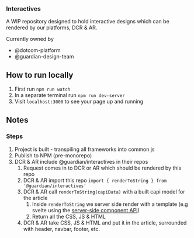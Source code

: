 ### Interactives 

A WIP repository designed to hold interactive designs which can be rendered by our platforms, DCR & AR. 

Currently owned by
- @dotcom-platform
- @guardian-design-team


## How to run locally

1. First run `npm run watch`
2. In a separate terminal run `npm run dev-server`
3. Visit `localhost:3000` to see your page up and running


## Notes

### Steps
1. Project is built - transpiling all frameworks into common js
2. Publish to NPM (pre-monorepo)
3. DCR & AR include @guardian/interactives in their repos
   1. Request comes in to DCR or AR which should be rendered by this repo
   2. DCR & AR import this repo `import { renderToString } from '@guardian/interactives'`
   3. DCR & AR call `renderToString(capiData)` with a built capi model for the article
      1. Inside `renderToString` we server side render with a template (e.g svelte using the [server-side component API](https://svelte.dev/docs#run-time-server-side-component-api))
      2. Return all the CSS, JS & HTML
   4. DCR & AR take CSS, JS & HTML and put it in the article, surrounded with header, navbar, footer, etc.
